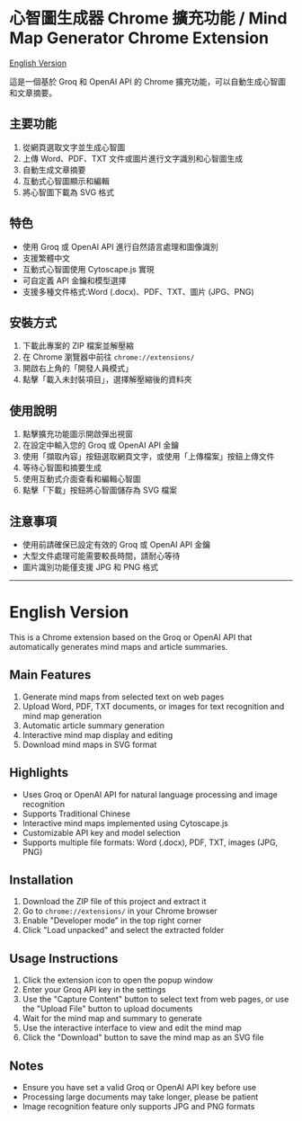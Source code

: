 # 心智圖生成器 Chrome 擴充功能 / Mind Map Generator Chrome Extension

[English Version](#english-version)

這是一個基於 Groq 和 OpenAI API 的 Chrome 擴充功能，可以自動生成心智圖和文章摘要。

## 主要功能

1. 從網頁選取文字並生成心智圖
2. 上傳 Word、PDF、TXT 文件或圖片進行文字識別和心智圖生成
3. 自動生成文章摘要
4. 互動式心智圖顯示和編輯
5. 將心智圖下載為 SVG 格式

## 特色

- 使用 Groq 或 OpenAI API 進行自然語言處理和圖像識別
- 支援繁體中文
- 互動式心智圖使用 Cytoscape.js 實現
- 可自定義 API 金鑰和模型選擇
- 支援多種文件格式:Word (.docx)、PDF、TXT、圖片 (JPG、PNG)

## 安裝方式

1. 下載此專案的 ZIP 檔案並解壓縮
2. 在 Chrome 瀏覽器中前往 `chrome://extensions/`
3. 開啟右上角的「開發人員模式」
4. 點擊「載入未封裝項目」，選擇解壓縮後的資料夾

## 使用說明

1. 點擊擴充功能圖示開啟彈出視窗
2. 在設定中輸入您的 Groq 或 OpenAI API 金鑰
3. 使用「擷取內容」按鈕選取網頁文字，或使用「上傳檔案」按鈕上傳文件
4. 等待心智圖和摘要生成
5. 使用互動式介面查看和編輯心智圖
6. 點擊「下載」按鈕將心智圖儲存為 SVG 檔案

## 注意事項

- 使用前請確保已設定有效的 Groq 或 OpenAI API 金鑰
- 大型文件處理可能需要較長時間，請耐心等待
- 圖片識別功能僅支援 JPG 和 PNG 格式

---

# English Version

This is a Chrome extension based on the Groq or OpenAI API that automatically generates mind maps and article summaries.

## Main Features

1. Generate mind maps from selected text on web pages
2. Upload Word, PDF, TXT documents, or images for text recognition and mind map generation
3. Automatic article summary generation
4. Interactive mind map display and editing
5. Download mind maps in SVG format

## Highlights

- Uses Groq or OpenAI API for natural language processing and image recognition
- Supports Traditional Chinese
- Interactive mind maps implemented using Cytoscape.js
- Customizable API key and model selection
- Supports multiple file formats: Word (.docx), PDF, TXT, images (JPG, PNG)

## Installation

1. Download the ZIP file of this project and extract it
2. Go to `chrome://extensions/` in your Chrome browser
3. Enable "Developer mode" in the top right corner
4. Click "Load unpacked" and select the extracted folder

## Usage Instructions

1. Click the extension icon to open the popup window
2. Enter your Groq API key in the settings
3. Use the "Capture Content" button to select text from web pages, or use the "Upload File" button to upload documents
4. Wait for the mind map and summary to generate
5. Use the interactive interface to view and edit the mind map
6. Click the "Download" button to save the mind map as an SVG file

## Notes

- Ensure you have set a valid Groq or OpenAI API key before use
- Processing large documents may take longer, please be patient
- Image recognition feature only supports JPG and PNG formats
